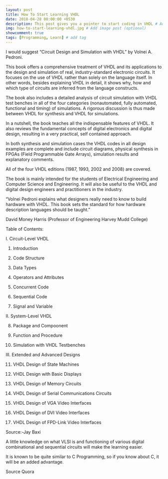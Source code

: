 ```yaml
---
layout: post
title: How To Start Learning VHDL
date: 2018-04-28 00:00:00 +0530
description: This post gives you a pointer to start coding in VHDL # Add post description (optional)
img: how-to-start-learning-vhdl.jpg # Add image post (optional)
showcomment: true
tags: [Programming, Learn] # add tag
---
```


I would suggest “Circuit Design and Simulation with VHDL” by Volnei A. Pedroni.

This book offers a comprehensive treatment of VHDL and its applications to the design and simulation of real, industry-standard electronic circuits. It focuses on the use of VHDL rather than solely on the language itself. In other words, besides explaining VHDL in detail, it shows why, how and which type of circuits are inferred from the language constructs.

The book also includes a detailed analysis of circuit simulation with VHDL test benches in all of the four categories (nonautomated, fully automated, functional and timing) of simulations. A rigorous discussion is thus made between VHDL for synthesis and VHDL for simulations.

In a nutshell, the book teaches all the indispensable features of VHDL. It also reviews the fundamental concepts of digital electronics and digital design, resulting in a very practical, self contained approach.

In both synthesis and simulation cases the VHDL codes in all design examples are complete and include circuit diagrams, physical synthesis in FPGAs (Field Programmable Gate Arrays), simulation results and explanatory comments.

All of the four VHDL editions (1987, 1993, 2002 and 2008) are covered.

The book is mainly intended for the students of Electrical Engineering and Computer Science and Engineering. It will also be useful to the VHDL and digital design engineers and practitioners in the industry.

“Volnei Pedroni explains what designers really need to know to build hardware with VHDL. This book sets the standard for how hardware description languages should be taught.”

David Money Harris (Professor of Engineering Harvey Mudd College)

Table of Contents:

I. Circuit-Level VHDL

1. Introduction

2. Code Structure

3. Data Types

4. Operators and Attributes

5. Concurrent Code

6. Sequential Code

7. Signal and Variable

II. System-Level VHDL

8. Package and Compoonent

9. Function and Procedure

10. Simulation with VHDL Testbenches

III. Extended and Advanced Designs

11. VHDL Design of State Machines

12. VHDL Design with Basic Displays

13. VHDL Design of Memory Circuits

14. VHDL Design of Serial Communications Circuits

15. VHDL Design of VGA Video Interfaces

16. VHDL Design of DVI Video Interfaces

17. VHDL Design of FPD-Link Video Interfaces

Source:-Jay Baxi

A little knowledge on what VLSI is and functioning of various digital combinational and sequential circuits will make the learning easier.

It is known to be quite similar to C Programming, so if you know about C, it will be an added advantage.

Source Quora
